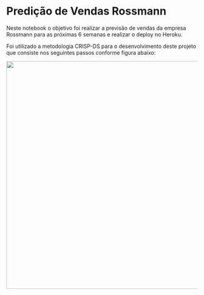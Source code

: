 # Predição de Vendas Rossmann

Neste notebook o objetivo foi realizar a previsão de vendas da empresa Rossmann para as próximas 6 semanas e realizar o deploy no Heroku.

Foi utilizado a metodologia CRISP-DS para o desenvolvimento deste projeto que consiste nos seguintes passos conforme figura abaixo:


<img align="right" width="1000" height="600" src="https://img1.wsimg.com/isteam/ip/b8b02fee-4345-4577-9a87-00153d078373/teste2-0001.png/:/cr=t:0%25,l:0%25,w:100%25,h:100%25/rs=w:1534.5px,cg:true">

